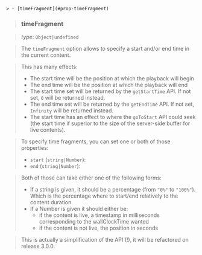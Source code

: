     > - [timeFragment](#prop-timeFragment)

> ### <a name="prop-timeFragment"></a>timeFragment

> _type_: ``Object|undefined``

> The ``timeFragment`` option allows to specify a start and/or end time in the current content.

> This has many effects:
>   - The start time will be the position at which the playback will begin
>   - The end time will be the position at which the playback will end
>   - The start time set will be returned by the ``getStartTime`` API. If not set, ``0`` will be returned instead.
>   - The end time set will be returned by the ``getEndTime`` API. If not set, ``Infinity`` will be returned instead.
>   - The start time has an effect to where the ``goToStart`` API could seek (the start time if superior to the size of the server-side buffer for live contents).

> To specify time fragments, you can set one or both of those properties:
>   - ``start`` (``string|Number``):
>   - ``end`` (``string|Number``):

> Both of those can take either one of the following forms:
>   - If a string is given, it should be a percentage (from ``"0%"`` to ``"100%"``). Which is the percentage where to start/end relatively to the content duration.
>   - If a Number is given it should either be:
>     - if the content is live, a timestamp in milliseconds corresponding to the wallClockTime wanted
>     - if the content is not live, the position in seconds

> This is actually a simplification of the API (!), it will be refactored on release 3.0.0.
